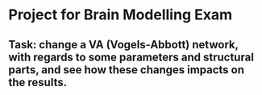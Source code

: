 # Project for Brain Modelling Exam 

## Task: change a VA (Vogels-Abbott) network, with regards to some parameters and structural parts, and see how these changes impacts on the results.

